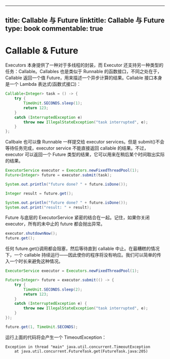 
---
title: Callable 与 Future
linktitle: Callable 与 Future
type: book
commentable: true
---

# Callable & Future

Executors 本身提供了一种对于多线程的封装，而 Executor 还支持另一种类型的任务：Callable。Callables 也是类似于 Runnable 的函数接口，不同之处在于，Callable 返回一个值 Future，用来描述一个异步计算的结果。Callable 接口本身是一个 Lambda 表达式(函数式接口)：

```java
Callable<Integer> task = () -> {
    try {
        TimeUnit.SECONDS.sleep(1);
        return 123;
    }
    catch (InterruptedException e)
        throw new IllegalStateException("task interrupted", e);
    }
};
```

Callbale 也可以像 Runnable 一样提交给 executor services。但是 submit()不会等待任务完成，executor service 不能直接返回 callable 的结果。不过，executor 可以返回一个 Future 类型的结果，它可以用来在稍后某个时间取出实际的结果。

```java
ExecutorService executor = Executors.newFixedThreadPool(1);
Future<Integer> future = executor.submit(task);

System.out.println("future done? " + future.isDone());

Integer result = future.get();

System.out.println("future done? " + future.isDone());
System.out.print("result: " + result);
```

Future 与底层的 ExecutorService 紧密的结合在一起。记住，如果你关闭 executor，所有的未中止的 future 都会抛出异常。

```java
executor.shutdownNow();
future.get();
```

任何 future.get()调用都会阻塞，然后等待直到 callable 中止。在最糟糕的情况下，一个 callable 持续运行——因此使你的程序将没有响应。我们可以简单的传入一个时长来避免这种情况。

```java
ExecutorService executor = Executors.newFixedThreadPool(1);

Future<Integer> future = executor.submit(() -> {
    try {
        TimeUnit.SECONDS.sleep(2);
        return 123;
    }
    catch (InterruptedException e) {
        throw new IllegalStateException("task interrupted", e);
    }
});

future.get(1, TimeUnit.SECONDS);
```

运行上面的代码将会产生一个 TimeoutException：

```
Exception in thread "main" java.util.concurrent.TimeoutException
    at java.util.concurrent.FutureTask.get(FutureTask.java:205)
```

    